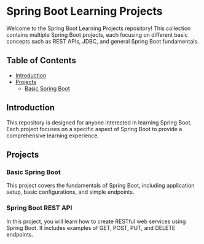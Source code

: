 # Spring Boot Learning Projects

Welcome to the Spring Boot Learning Projects repository! This collection contains multiple Spring Boot projects, each focusing on different basic concepts such as REST APIs, JDBC, and general Spring Boot fundamentals.

## Table of Contents

- [Introduction](#introduction)
- [Projects](#projects)
  - [Basic Spring Boot](#basic-spring-boot)

## Introduction

This repository is designed for anyone interested in learning Spring Boot. Each project focuses on a specific aspect of Spring Boot to provide a comprehensive learning experience.

## Projects

### Basic Spring Boot

This project covers the fundamentals of Spring Boot, including application setup, basic configurations, and simple endpoints.

### Spring Boot REST API

In this project, you will learn how to create RESTful web services using Spring Boot. It includes examples of GET, POST, PUT, and DELETE endpoints.

